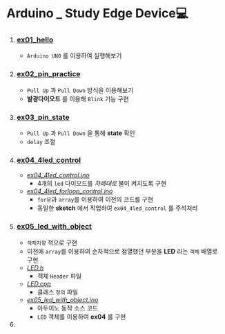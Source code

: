 # Arduino _ Study Edge Device💻

1. ### [ex01_hello](./ex01_hello/)
   - `Arduino UNO` 를 이용하여 실행해보기
2. ### [ex02_pin_practice](./ex02_pin_practice/)
   - `Pull Up` 과 `Pull Down` 방식을 이용해보기
   - **발광다이오드** 를 이용해 `Blink` 기능 구현
3. ### [ex03_pin_state](./ex03_pin_state/)
   - `Pull Up` 과 `Pull Down` 을 통해 **state** 확인
   - `delay` 조절
4. ### [ex04_4led_control](./ex04_4led_control)
   - *[ex04_4led_control.ino](./ex04_4led_control/ex04_4led_control.ino)*
     - 4개의 `led` 다이오드를 *차례대로* 불이 켜지도록 구현
   - *[ex04_4led_forloop_control.ino](./ex04_4led_control/ex04_4led_forloop_control.ino)* 
     - `for문`과 `array`를 이용하여 이전의 코드를 구현
     - 동일한 **sketch** 에서 작업하여 `ex04_4led_control` 를 주석처리
5.  ### [ex05_led_with_object](./ex05_led_with_object)
    - `객체지향` 적으로 구현
    -  이전에 `array`를 이용하여 순차적으로 점열했던 부분을 **LED** 라는 `객체` 배열로 구현
    -  *[LED.h](./ex05_led_with_object/LED.h)* 
       -  객체 `Header` 파일
    -  *[LED.cpp](./ex05_led_with_object/LED.cpp)* 
       -  클래스 `정의` 파일 
    -  *[ex05_led_with_object.ino](./ex05_led_with_object/ex05_led_with_object.ino)* 
       -  아두이노 동작 소스 코드
       -  `LED` 객체를 이용하여 **ex04** 를 구현
6.  